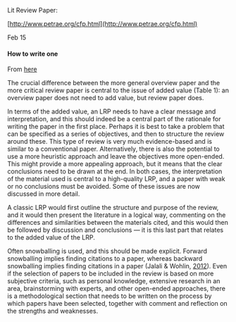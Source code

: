 Lit Review Paper:

[http://www.petrae.org/cfp.html](http://www.petrae.org/cfp.html)

Feb 15

#### How to write one

From [here](https://www.tandfonline.com/doi/full/10.1080/01441647.2015.1065456)

The crucial difference between the more general overview paper and the more critical review paper is central to the issue of added value (Table 1): an overview paper does not need to add value, but review paper does.

In terms of the added value, an LRP needs to have a clear message and interpretation, and this should indeed be a central part of the rationale for writing the paper in the first place. Perhaps it is best to take a problem that can be specified as a series of objectives, and then to structure the review around these. This type of review is very much evidence-based and is similar to a conventional paper. Alternatively, there is also the potential to use a more heuristic approach and leave the objectives more open-ended. This might provide a more appealing approach, but it means that the clear conclusions need to be drawn at the end. In both cases, the interpretation of the material used is central to a high-quality LRP, and a paper with weak or no conclusions must be avoided. Some of these issues are now discussed in more detail.

A classic LRP would first outline the structure and purpose of the review, and it would then present the literature in a logical way, commenting on the differences and similarities between the materials cited, and this would then be followed by discussion and conclusions — it is this last part that relates to the added value of the LRP.

Often snowballing is used, and this should be made explicit. Forward snowballing implies finding citations to a paper, whereas backward snowballing implies finding citations in a paper (Jalali & Wohlin, [2012](https://www.tandfonline.com/doi/full/10.1080/01441647.2015.1065456#)). Even if the selection of papers to be included in the review is based on more subjective criteria, such as personal knowledge, extensive research in an area, brainstorming with experts, and other open-ended approaches, there is a methodological section that needs to be written on the process by which papers have been selected, together with comment and reflection on the strengths and weaknesses.